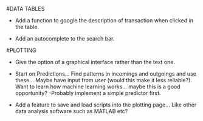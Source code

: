 #DATA TABLES

* Add a function to google the description of transaction when clicked in the table.

* Add an autocomplete to the search bar.

#PLOTTING

* Give the option of a graphical interface rather than the text one.

* Start on Predictions... Find patterns in incomings and outgoings and use these... Maybe have input from user (would this make it less reliable?). Want to learn how machine learning works... maybe this is a good opportunity? -Probably implement a simple predictor first.

* Add a feature to save and load scripts into the plotting page... Like other data analysis software such as MATLAB etc?



